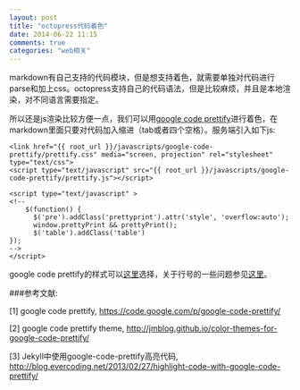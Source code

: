 ```yaml
---
layout: post
title: "octopress代码着色"
date: 2014-06-22 11:15
comments: true
categories: "web相关"
---
```



  markdown有自己支持的代码模块，但是想支持着色，就需要单独对代码进行parse和加上css。octopress支持自己的代码语法，但是比较麻烦，并且是本地渲染，对不同语言需要指定。

  所以还是js渲染比较方便一点，我们可以用[google code prettify][1]进行着色，在markdown里面只要对代码加入缩进（tab或者四个空格）。服务端引入如下js:
	
	<link href="{{ root_url }}/javascripts/google-code-prettify/prettify.css" media="screen, projection" rel="stylesheet" type="text/css">
	<script type="text/javascript" src="{{ root_url }}/javascripts/google-code-prettify/prettify.js"></script>
	
	<script type="text/javascript" >
	<!--
	    $(function() {
	      $('pre').addClass('prettyprint').attr('style', 'overflow:auto');
	      window.prettyPrint && prettyPrint();
	      $('table').addClass('table')
	});
	-->
	</script>

  google code prettify的样式可以[这里][2]选择，关于行号的一些问题参见[这里][3]。

[1]:https://code.google.com/p/google-code-prettify/ "google code prettify"
[2]:http://jmblog.github.io/color-themes-for-google-code-prettify/ "google code prettify theme"
[3]:http://blog.evercoding.net/2013/02/27/highlight-code-with-google-code-prettify/ "Jekyll中使用google-code-prettify高亮代码"

###参考文献:

  \[1] google code prettify, <https://code.google.com/p/google-code-prettify/>
 
  \[2] google code prettify theme, <http://jmblog.github.io/color-themes-for-google-code-prettify/>
 
  \[3] Jekyll中使用google-code-prettify高亮代码, <http://blog.evercoding.net/2013/02/27/highlight-code-with-google-code-prettify/>
